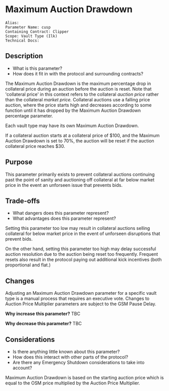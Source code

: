 # Maximum Auction Drawdown

```
Alias:
Parameter Name: cusp
Containing Contract: Clipper
Scope: Vault Type (Ilk)
Technical Docs:
```

## Description
* What is this parameter?
* How does it fit in with the protocol and surrounding contracts?

The Maximum Auction Drawdown is the maximum percentage drop in collateral price during an auction before the auction is reset. Note that 'collateral price' in this context refers to the collateral *auction price* rather than the collateral *market price.* Collateral auctions use a falling price auction, where the price starts high and decreases according to some function until it has dropped by the Maximum Auction Drawdown percentage parameter.

Each vault type may have its own Maximum Auction Drawdown. 

If a collateral auction starts at a collateral price of $100, and the Maximum Auction Drawdown is set to 70%, the auction will be reset if the auction collateral price reaches $30.

## Purpose

This parameter primarily exists to prevent collateral auctions continuing past the point of sanity and auctioning off collateral at far below market price in the event an unforseen issue that prevents bids.

## Trade-offs
* What dangers does this parameter represent?
* What advantages does this parameter represent?

Setting this parameter too low may result in collateral auctions selling collateral for below market price in the event of unforseen disruptions that prevent bids. 

On the other hand, setting this parameter too high may delay successful auction resolution due to the auction being reset too frequently. Frequent resets also result in the protocol paying out additional kick incentives (both proportional and flat.) 

## Changes

Adjusting an Maximum Auction Drawdown parameter for a specific vault type is a manual process that requires an executive vote. Changes to Auction Price Multiplier parameters are subject to the GSM Pause Delay.

**Why increase this parameter?**
TBC

**Why decrease this parameter?**
TBC

## Considerations
* Is there anything little known about this parameter?
* How does this interact with other parts of the protocol?
* Are there any Emergency Shutdown considerations to take into account?

Maximum Auction Drawdown is based on the starting auction price which is equal to the OSM price multiplied by the Auction Price Multiplier.
